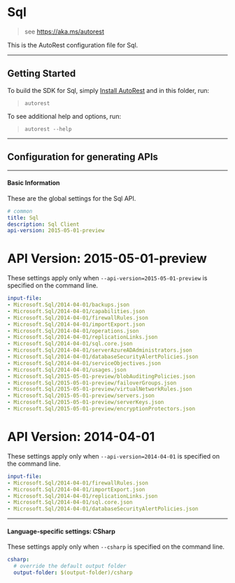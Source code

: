 # Sql
    
> see https://aka.ms/autorest

This is the AutoRest configuration file for Sql.



---
## Getting Started 
To build the SDK for Sql, simply [Install AutoRest](https://aka.ms/autorest/install) and in this folder, run:

> `autorest`

To see additional help and options, run:

> `autorest --help`
---

## Configuration for generating APIs


---
#### Basic Information 
These are the global settings for the Sql API.

``` yaml
# common 
title: Sql
description: Sql Client
api-version: 2015-05-01-preview

```


# API Version: 2015-05-01-preview

These settings apply only when `--api-version=2015-05-01-preview` is specified on the command line.

``` yaml $(api-version) == '2015-05-01-preview'
input-file:
- Microsoft.Sql/2014-04-01/backups.json
- Microsoft.Sql/2014-04-01/capabilities.json
- Microsoft.Sql/2014-04-01/firewallRules.json
- Microsoft.Sql/2014-04-01/importExport.json
- Microsoft.Sql/2014-04-01/operations.json
- Microsoft.Sql/2014-04-01/replicationLinks.json
- Microsoft.Sql/2014-04-01/sql.core.json
- Microsoft.Sql/2014-04-01/serverAzureADAdministrators.json
- Microsoft.Sql/2014-04-01/databaseSecurityAlertPolicies.json
- Microsoft.Sql/2014-04-01/serviceObjectives.json
- Microsoft.Sql/2014-04-01/usages.json
- Microsoft.Sql/2015-05-01-preview/blobAuditingPolicies.json
- Microsoft.Sql/2015-05-01-preview/failoverGroups.json
- Microsoft.Sql/2015-05-01-preview/virtualNetworkRules.json
- Microsoft.Sql/2015-05-01-preview/servers.json
- Microsoft.Sql/2015-05-01-preview/serverKeys.json
- Microsoft.Sql/2015-05-01-preview/encryptionProtectors.json
```
 
# API Version: 2014-04-01

These settings apply only when `--api-version=2014-04-01` is specified on the command line.

``` yaml $(api-version) == '2014-04-01'
input-file:
- Microsoft.Sql/2014-04-01/firewallRules.json
- Microsoft.Sql/2014-04-01/importExport.json
- Microsoft.Sql/2014-04-01/replicationLinks.json
- Microsoft.Sql/2014-04-01/sql.core.json
- Microsoft.Sql/2014-04-01/databaseSecurityAlertPolicies.json

```


---
#### Language-specific settings: CSharp

These settings apply only when `--csharp` is specified on the command line.

``` yaml $(csharp)
csharp:
  # override the default output folder
  output-folder: $(output-folder)/csharp
```


